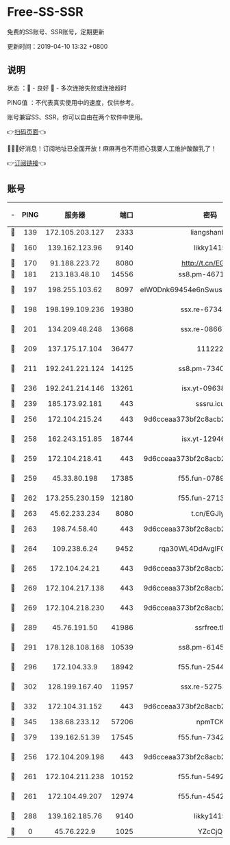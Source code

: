 # Free-SS-SSR

免费的SS账号、SSR账号，定期更新

更新时间：2019-04-10 13:32 +0800

## 说明

状态     ：🙂 - 良好 🙁 - 多次连接失败或连接超时

PING值   ：不代表真实使用中的速度，仅供参考。

账号兼容SS、SSR，你可以自由在两个软件中使用。

👉[扫码页面](https://liesauer.github.io/Free-SS-SSR/)👈

🎉🎉🎉好消息！订阅地址已全面开放！麻麻再也不用担心我要人工维护酸酸乳了！

👉[订阅链接](https://www.liesauer.net/yogurt/subscribe?ACCESS_TOKEN=DAYxR3mMaZAsaqUb)👈

## 账号

|-|PING|服务器|端口|密码|加密方式|区域|
|:----:|:----:|:-----:|-----:|:----:|:----:|:----:|
|🙂|139|172.105.203.127|2333|liangshanbo|chacha20|JP|
|🙂|160|139.162.123.96|9140|likky1415|aes-256-cfb|JP|
|🙂|170|91.188.223.72|8080|http://t.cn/EGJIyrl|rc4-md5|RU|
|🙂|181|213.183.48.10|14556|ss8.pm-46715191|rc4-md5|RU|
|🙂|197|198.255.103.62|8097|eIW0Dnk69454e6nSwuspv9DmS201tQ0D|aes-256-cfb|US|
|🙂|198|198.199.109.236|19380|ssx.re-67345010|aes-256-cfb|US|
|🙂|201|134.209.48.248|13668|ssx.re-08667439|aes-256-cfb|US|
|🙂|209|137.175.17.104|36477|111222|aes-256-cfb|US|
|🙂|211|192.241.221.124|14125|ss8.pm-73400574|aes-256-cfb|US|
|🙂|236|192.241.214.146|13261|isx.yt-09638274|aes-256-cfb|US|
|🙂|239|185.173.92.181|443|sssru.icu|rc4-md5|RU|
|🙂|256|172.104.215.24|443|9d6cceaa373bf2c8acb22e60b6a58be6|aes-256-cfb|US|
|🙂|258|162.243.151.85|18744|isx.yt-12946786|aes-256-cfb|US|
|🙂|259|172.104.218.41|443|9d6cceaa373bf2c8acb22e60b6a58be6|aes-256-cfb|US|
|🙂|259|45.33.80.198|17385|f55.fun-07896387|aes-256-cfb|US|
|🙂|262|173.255.230.159|12180|f55.fun-27131097|aes-256-cfb|US|
|🙂|263|45.62.233.234|8080|t.cn/EGJIyrl|rc4-md5|CA|
|🙂|263|198.74.58.40|443|9d6cceaa373bf2c8acb22e60b6a58be6|aes-256-cfb|US|
|🙂|264|109.238.6.24|9452|rqa30WL4DdAvgIFG6Fs3znzTa|aes-256-cfb|FR|
|🙂|265|172.104.24.21|443|9d6cceaa373bf2c8acb22e60b6a58be6|aes-256-cfb|US|
|🙂|269|172.104.217.138|443|9d6cceaa373bf2c8acb22e60b6a58be6|aes-256-cfb|US|
|🙂|269|172.104.218.230|443|9d6cceaa373bf2c8acb22e60b6a58be6|aes-256-cfb|US|
|🙂|289|45.76.191.50|41986|ssrfree.tk|aes-256-cfb|SG|
|🙂|291|178.128.108.168|10539|ss8.pm-61451239|aes-256-cfb|SG|
|🙂|296|172.104.33.9|18942|f55.fun-25441052|aes-256-cfb|SG|
|🙂|302|128.199.167.40|11957|ssx.re-52753780|aes-256-cfb|SG|
|🙂|332|172.104.31.152|443|9d6cceaa373bf2c8acb22e60b6a58be6|aes-256-cfb|US|
|🙂|345|138.68.233.12|57206|npmTCK|rc4-md5|US|
|🙂|379|139.162.51.39|17545|f55.fun-73422177|aes-256-cfb|SG|
|🙂|256|172.104.209.198|443|9d6cceaa373bf2c8acb22e60b6a58be6|aes-256-cfb|US|
|🙂|261|172.104.211.238|10152|f55.fun-54923385|aes-256-cfb|US|
|🙂|261|172.104.49.207|12974|f55.fun-45425940|aes-256-cfb|SG|
|🙂|288|139.162.185.76|9140|likky1415|aes-256-cfb|DE|
|🙁|0|45.76.222.9|1025|YZcCjQ|rc4-md5|JP|
